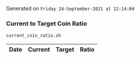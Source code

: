 Generated on `Friday 24-September-2021 at 22:14:04`

### Current to Target Coin Ratio
`current_coin_ratio.sh`

Date|Current|Target|Ratio
---|---|---|---
